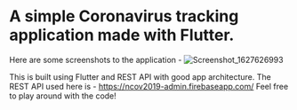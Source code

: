 # A simple Coronavirus tracking application made with Flutter.

Here are some screenshots to the application - 
![Screenshot_1627626993](https://user-images.githubusercontent.com/55325503/127611647-914aadff-f847-4ca1-9939-eb039c43d083.png)

This is built using Flutter and REST API with good app architecture.
The REST API used here is - https://ncov2019-admin.firebaseapp.com/
Feel free to play around with the code!
